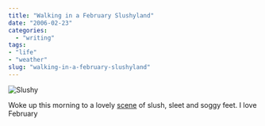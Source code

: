 ```yaml
---
title: "Walking in a February Slushyland"
date: "2006-02-23"
categories:
  - "writing"
tags:
- "life"
- "weather"
slug: "walking-in-a-february-slushyland"
---
```


![Slushy][image-1]

Woke up this morning to a lovely [scene][1] of slush, sleet and soggy feet. I love February

[1]:	https://www.flickr.com/photos/funkylarma/103341398/

[image-1]:	/images/103341398.jpg